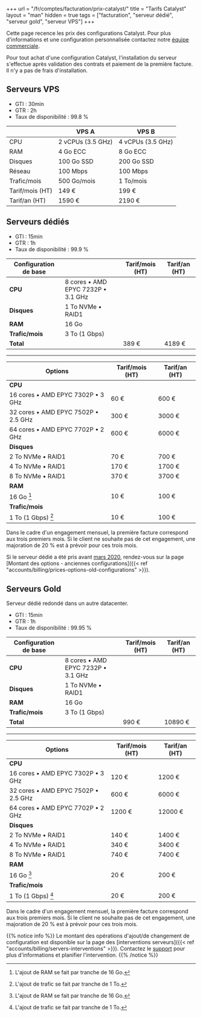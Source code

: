 +++
url = "/fr/comptes/facturation/prix-catalyst/"
title = "Tarifs Catalyst"
layout = "man"
hidden = true
tags = ["facturation", "serveur dédié", "serveur gold", "serveur VPS"]
+++

Cette page recence les prix des configurations Catalyst. Pour plus d'informations et une configuration personnalisée contactez notre [équipe commerciale](https://www.alwaysdata.com/fr/catalyst/).

Pour tout achat d'une configuration Catalyst, l'installation du serveur s'effectue après validation des contrats et paiement de la première facture. Il n'y a pas de frais d'installation.

## Serveurs VPS

* GTI : 30min
* GTR : 2h
* Taux de disponibilité : 99.8 %


|                 | VPS A             | VPS B             |
| --------------- | ----------------- | ----------------- |
| CPU             | 2 vCPUs (3.5 GHz) | 4 vCPUs (3.5 GHz) |
| RAM             | 4 Go ECC          | 8 Go ECC          |
| Disques         | 100 Go SSD        | 200 Go SSD        |
| Réseau          | 100 Mbps          | 100 Mbps          |
| Trafic/mois     | 500 Go/mois       | 1 To/mois         |
| Tarif/mois (HT) | 149 €             | 199 €             |
| Tarif/an (HT)   | 1590 €            | 2190 €            |

## Serveurs dédiés

* GTI : 15min
* GTR : 1h
* Taux de disponibilité : 99.9 %

| Configuration de base |                                    | Tarif/mois (HT) | Tarif/an (HT) |
| --------------------- | ---------------------------------- | --------------- | ------------- |
| **CPU**               | 8 cores • AMD EPYC 7232P • 3.1 GHz |                 |               |
| **Disques**           | 1 To NVMe • RAID1                  |                 |               |
| **RAM**               | 16 Go                              |                 |               |
| **Trafic/mois**       | 3 To (1 Gbps)                      |                 |               |
| **Total**             |                                    | 389 €           | 4189 €        |

---

| Options                             | Tarif/mois (HT) | Tarif/an (HT) |
| ----------------------------------- | --------------- | ------------- |
| **CPU**                             |                 |               |
| 16 cores • AMD EPYC 7302P • 3 GHz   | 60 €            | 600 €         |
| 32 cores • AMD EPYC 7502P • 2.5 GHz | 300 €           | 3000 €        |
| 64 cores • AMD EPYC 7702P • 2 GHz   | 600 €           | 6000 €        |
| **Disques**                         |                 |               |
| 2 To NVMe • RAID1                   | 70 €            | 700 €         |
| 4 To NVMe • RAID1                   | 170 €           | 1700 €        |
| 8 To NVMe • RAID1                   | 370 €           | 3700 €        |
| **RAM**                             |                 |               |
| 16 Go [^1]                          | 10 €            | 100 €         |
| **Trafic/mois**                     |                 |               |
| 1 To (1 Gbps) [^2]                  | 10 €            | 100 €         |

Dans le cadre d'un engagement mensuel, la première facture correspond aux trois premiers mois. Si le client ne souhaite pas de cet engagement, une majoration de 20 % est à prévoir pour ces trois mois.

Si le serveur dédié a été pris avant [mars 2020](https://blog.alwaysdata.com/fr/2020/03/03/harderware-better-faster-stronger/), rendez-vous sur la page [Montant des options - anciennes configurations]({{< ref "accounts/billing/prices-options-old-configurations" >}}).

## Serveurs Gold

Serveur dédié redondé dans un autre datacenter.

* GTI : 15min
* GTR : 1h
* Taux de disponibilité : 99.95 %

| Configuration de base |                                    | Tarif/mois (HT) | Tarif/an (HT) |
| --------------------- | ---------------------------------- | --------------- | ------------- |
| **CPU**               | 8 cores • AMD EPYC 7232P • 3.1 GHz |                 |               |
| **Disques**           | 1 To NVMe • RAID1                  |                 |               |
| **RAM**               | 16 Go                              |                 |               |
| **Trafic/mois**       | 3 To (1 Gbps)                      |                 |               |
| **Total**             |                                    | 990 €           | 10890 €       |

---

| Options                             | Tarif/mois (HT) | Tarif/an (HT) |
| ----------------------------------- | --------------- | ------------- |
| **CPU**                             |                 |               |
| 16 cores • AMD EPYC 7302P • 3 GHz   | 120 €           | 1200 €        |
| 32 cores • AMD EPYC 7502P • 2.5 GHz | 600 €           | 6000 €        |
| 64 cores • AMD EPYC 7702P • 2 GHz   | 1200 €          | 12000 €       |
| **Disques**                         |                 |               |
| 2 To NVMe • RAID1                   | 140 €           | 1400 €        |
| 4 To NVMe • RAID1                   | 340 €           | 3400 €        |
| 8 To NVMe • RAID1                   | 740 €           | 7400 €        |
| **RAM**                             |                 |               |
| 16 Go [^1]                          | 20 €            | 200 €         |
| **Trafic/mois**                     |                 |               |
| 1 To (1 Gbps) [^2]                  | 20 €            | 200 €         |

Dans le cadre d'un engagement mensuel, la première facture correspond aux trois premiers mois. Si le client ne souhaite pas de cet engagement, une majoration de 20 % est à prévoir pour ces trois mois.

{{% notice info %}}
Le montant des opérations d'ajout/de changement de configuration est disponible sur la page des [interventions serveurs]({{< ref "accounts/billing/servers-interventions" >}}). Contactez le [support](https://admin.alwaysdata.com/support/add/) pour plus d'informations et planifier l'intervention.
{{% /notice %}}

[^1]: L'ajout de RAM se fait par tranche de 16 Go. 
[^2]: L'ajout de trafic se fait par tranche de 1 To.
